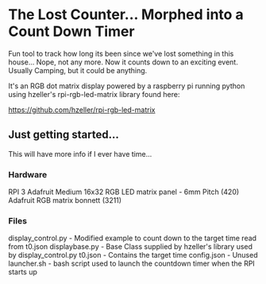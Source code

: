 # The Lost Counter... Morphed into a Count Down Timer

Fun tool to track how long its been since we've lost something in this house... Nope, not any more.  Now it counts down to an exciting event.  Usually Camping, but it could be anything.

It's an RGB dot matrix display powered by a raspberry pi running python using hzeller's rpi-rgb-led-matrix library found here:

https://github.com/hzeller/rpi-rgb-led-matrix

## Just getting started...
This will have more info if I ever have time...

### Hardware
RPI 3
Adafruit Medium 16x32 RGB LED matrix panel - 6mm Pitch (420)
Adafruit RGB matrix bonnett (3211)

### Files
display_control.py - Modified example to count down to the target time read from t0.json
displaybase.py - Base Class supplied by hzeller's library used by display_control.py
t0.json - Contains the target time
config.json - Unused
launcher.sh - bash script used to launch the countdown timer when the RPI starts up
